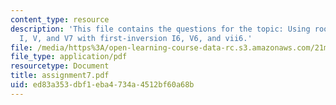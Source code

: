 ```yaml
---
content_type: resource
description: 'This file contains the questions for the topic: Using root-position
  I, V, and V7 with first-inversion I6, V6, and vii6.'
file: /media/https%3A/open-learning-course-data-rc.s3.amazonaws.com/21m-301-harmony-and-counterpoint-i-spring-2005/ed83a353dbf1eba4734a4512bf60a68b_assignment7.pdf
file_type: application/pdf
resourcetype: Document
title: assignment7.pdf
uid: ed83a353-dbf1-eba4-734a-4512bf60a68b
---
```

